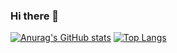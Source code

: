 ### Hi there 👋

[![Anurag's GitHub stats](https://github-readme-stats.vercel.app/api?username=NachoBerridy)](https://github.com/anuraghazra/github-readme-stats)
[![Top Langs](https://github-readme-stats.vercel.app/api/top-langs/?username=NachoBerridy)](https://github.com/anuraghazra/github-readme-stats)

<!--
**NachoBerridy/NachoBerridy** is a ✨ _special_ ✨ repository because its `README.md` (this file) appears on your GitHub profile.

Here are some ideas to get you started:

- 🔭 I’m currently working on ...
- 🌱 I’m currently learning ...
- 👯 I’m looking to collaborate on ...
- 🤔 I’m looking for help with ...
- 💬 Ask me about ...
- 📫 How to reach me: ...
- 😄 Pronouns: ...
- ⚡ Fun fact: ...
-->
